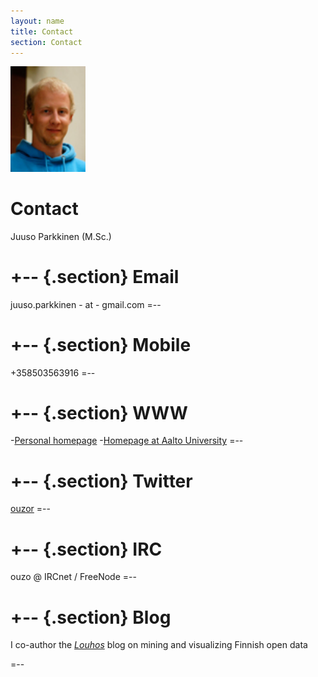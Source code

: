 ```yaml
---
layout: name
title: Contact
section: Contact
---
```


<img class='inset right' src='../images/juuso.jpg' title='Juuso Parkkinen' alt='Photo' width='120px' />

Contact
=======

Juuso Parkkinen (M.Sc.)

+--	{.section}
Email
========
juuso.parkkinen - at - gmail.com
=--

+--	{.section}
Mobile 
========
+358503563916
=--

+--	{.section}
WWW
========
-[Personal homepage](http://ouzor.github.com/])
-[Homepage at Aalto University](http://users.ics.aalto.fi/japarkki/)
=--

+--	{.section}
Twitter
=======
[ouzor](http://twitter.com/ouzor)
=--

+--	{.section}
IRC
========
ouzo @ IRCnet / FreeNode
=--

+--	{.section}
Blog
========

I co-author the _[Louhos](http://louhos.wordpress.com)_ blog on mining and visualizing Finnish open data

=--
